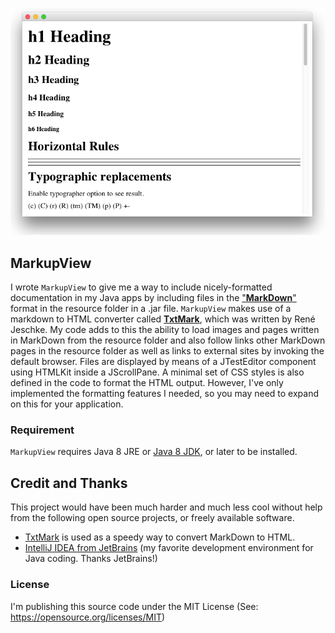 <p align="center"><img src="https://github.com/wholder/MarkupView/blob/master/images/MarkupView%20Screenshot.png"></p>

## MarkupView

I wrote `MarkupView` to give me a way to include nicely-formatted documentation in my Java apps by including files in the ["**MarkDown**"](https://en.wikipedia.org/wiki/Markdown) format in the resource folder in a .jar file.  `MarkupView` makes use of a markdown to HTML converter called [**TxtMark**](https://github.com/rjeschke/txtmark), which was written by René Jeschke.  My code adds to this the ability to load images and pages written in MarkDown from the resource folder and also follow links other MarkDown pages in the resource folder as well as links to external sites by invoking the default browser.  Files are displayed by means of a JTestEditor component using HTMLKit inside a JScrollPane.  A minimal set of CSS styles is also defined in the code to format the HTML output.  However, I've only implemented the formatting features I needed, so you may need to expand on this for your application.

### Requirement

`MarkupView` requires Java 8 JRE or [Java 8 JDK](http://www.oracle.com/technetwork/java/javase/downloads/jdk8-downloads-2133151.html), or later to be installed.

## Credit and Thanks
This project would have been much harder and much less cool without help from the following open source projects, or freely available software.
- [TxtMark](https://github.com/scream3r/java-simple-serial-connector) is used as a speedy way to convert MarkDown to HTML.
- [IntelliJ IDEA from JetBrains](https://www.jetbrains.com/idea/) (my favorite development environment for Java coding. Thanks JetBrains!)

### License

I'm publishing this source code under the MIT License (See: https://opensource.org/licenses/MIT)